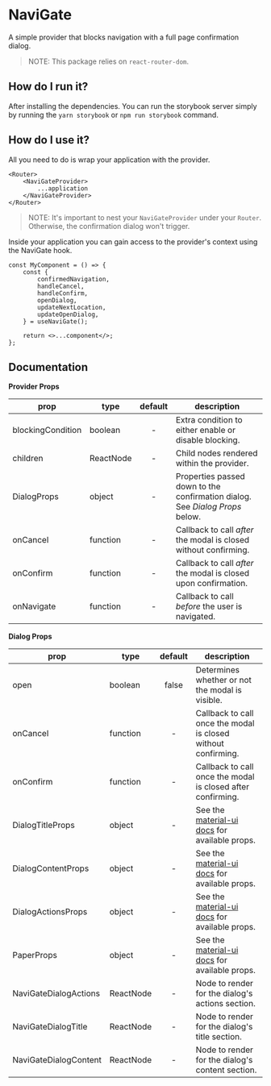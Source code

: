 # NaviGate

A simple provider that blocks navigation with a full page confirmation dialog. 

> NOTE: This package relies on `react-router-dom`.

## How do I run it?

After installing the dependencies. You can run the storybook server simply by running the `yarn storybook` or `npm run storybook` command.

## How do I use it?

All you need to do is wrap your application with the provider.

```tsx
<Router>
    <NaviGateProvider>
        ...application
    </NaviGateProvider>
</Router>
```

> NOTE: It's important to nest your `NaviGateProvider` under your `Router`. Otherwise, the confirmation dialog won't trigger.

Inside your application you can gain access to the provider's context using the NaviGate hook.

```tsx
const MyComponent = () => {
    const {
        confirmedNavigation,
        handleCancel,
        handleConfirm,
        openDialog,
        updateNextLocation,
        updateOpenDialog,
    } = useNaviGate();

    return <>...component</>; 
};
```

## Documentation

**Provider Props**

| prop              | type      | default | description                                                                  |
| ----------------- | --------- | :-----: | ---------------------------------------------------------------------------- |
| blockingCondition | boolean   |    -    | Extra condition to either enable or disable blocking.                        |
| children          | ReactNode |    -    | Child nodes rendered within the provider.                                    |
| DialogProps       | object    |    -    | Properties passed down to the confirmation dialog. See _Dialog Props_ below. |
| onCancel          | function  |    -    | Callback to call _after_ the modal is closed without confirming.             |
| onConfirm         | function  |    -    | Callback to call _after_ the modal is closed upon confirmation.              |
| onNavigate        | function  |    -    | Callback to call _before_ the user is navigated.                             |

**Dialog Props**

| prop                  | type      | default | description                                                                                  |
| --------------------- | --------- | :-----: | -------------------------------------------------------------------------------------------- |
| open                  | boolean   |  false  | Determines whether or not the modal is visible.                                              |
| onCancel              | function  |    -    | Callback to call once the modal is closed without confirming.                                |
| onConfirm             | function  |    -    | Callback to call once the modal is closed after confirming.                                  |
| DialogTitleProps      | object    |    -    | See the [material-ui docs](https://material-ui.com/api/dialog-title/) for available props.   |
| DialogContentProps    | object    |    -    | See the [material-ui docs](https://material-ui.com/api/dialog-content/) for available props. |
| DialogActionsProps    | object    |    -    | See the [material-ui docs](https://material-ui.com/api/dialog-actions/) for available props. |
| PaperProps            | object    |    -    | See the [material-ui docs](https://material-ui.com/api/paper/) for available props.          |
| NaviGateDialogActions | ReactNode |    -    | Node to render for the dialog's actions section.                                             |
| NaviGateDialogTitle   | ReactNode |    -    | Node to render for the dialog's title section.                                               |
| NaviGateDialogContent | ReactNode |    -    | Node to render for the dialog's content section.                                             |
